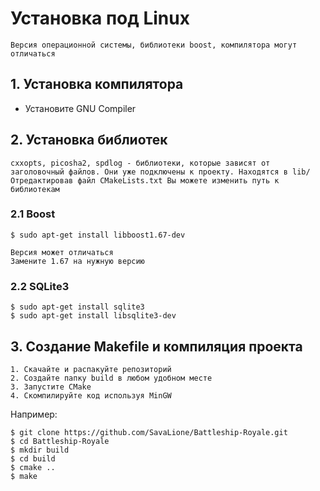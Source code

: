 # Установка под Linux
```
Версия операционной системы, библиотеки boost, компилятора могут отличаться
```

## 1. Установка компилятора

* Установите GNU Compiler 

## 2. Установка библиотек

```
cxxopts, picosha2, spdlog - библиотеки, которые зависят от заголовочный файлов. Они уже подключены к проекту. Находятся в lib/
Отредактировав файл CMakeLists.txt Вы можете изменить путь к библиотекам
```

### 2.1 Boost

    $ sudo apt-get install libboost1.67-dev

```
Версия может отличаться
Замените 1.67 на нужную версию
```

### 2.2 SQLite3

    $ sudo apt-get install sqlite3
    $ sudo apt-get install libsqlite3-dev

## 3. Создание Makefile и компиляция проекта

    1. Скачайте и распакуйте репозиторий
    2. Создайте папку build в любом удобном месте
    3. Запустите CMake
    4. Скомпилируйте код используя MinGW

Например:

    $ git clone https://github.com/SavaLione/Battleship-Royale.git
    $ cd Battleship-Royale
    $ mkdir build
    $ cd build
    $ cmake ..
    $ make